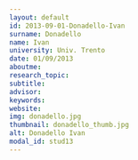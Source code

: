 ```yaml
---
layout: default 
id: 2013-09-01-Donadello-Ivan
surname: Donadello
name: Ivan
university: Univ. Trento
date: 01/09/2013
aboutme: 
research_topic: 
subtitle: 
advisor: 
keywords: 
website: 
img: donadello.jpg
thumbnail: donadello_thumb.jpg
alt: Donadello Ivan
modal_id: stud13
---
```

